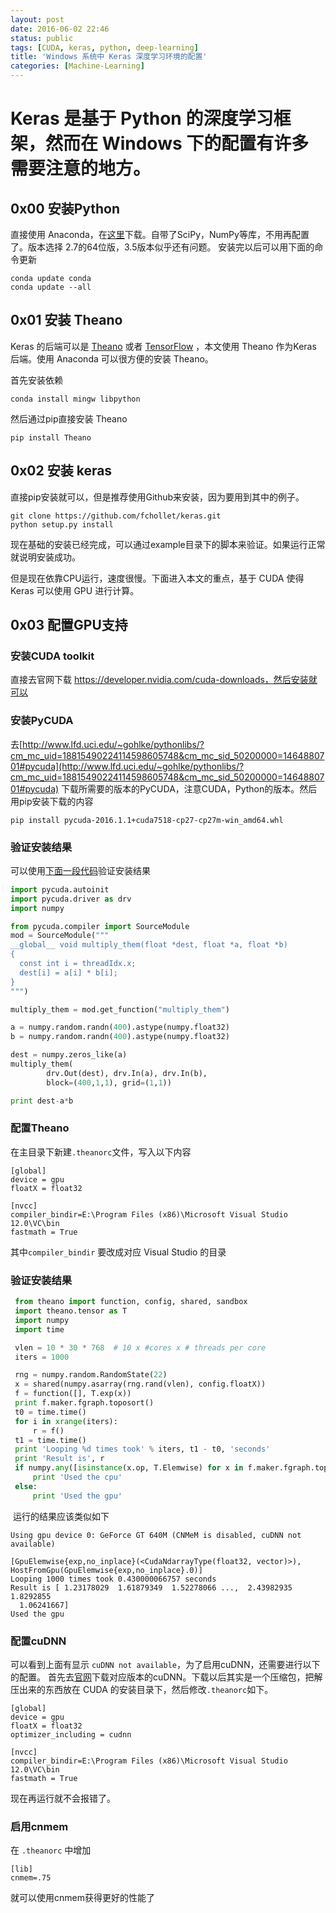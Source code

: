 ```yaml
---
layout: post
date: 2016-06-02 22:46
status: public
tags: [CUDA, keras, python, deep-learning]
title: 'Windows 系统中 Keras 深度学习环境的配置'
categories: [Machine-Learning]
---
```


# Keras 是基于 Python 的深度学习框架，然而在 Windows 下的配置有许多需要注意的地方。

## 0x00 安装Python
直接使用 Anaconda，在[这里](https://www.continuum.io/downloads)下载。自带了SciPy，NumPy等库，不用再配置了。版本选择 2.7的64位版，3.5版本似乎还有问题。
安装完以后可以用下面的命令更新

```
conda update conda
conda update --all
```

## 0x01 安装 Theano

Keras 的后端可以是 [Theano](https://github.com/Theano/Theano) 或者 [TensorFlow](https://github.com/tensorflow/tensorflow) ，本文使用 Theano 作为Keras 后端。使用 Anaconda 可以很方便的安装 Theano。

首先安装依赖

```
conda install mingw libpython
```

然后通过pip直接安装 Theano

```
pip install Theano
```

## 0x02 安装 keras

直接pip安装就可以，但是推荐使用Github来安装，因为要用到其中的例子。

```
git clone https://github.com/fchollet/keras.git
python setup.py install
```

现在基础的安装已经完成，可以通过example目录下的脚本来验证。如果运行正常就说明安装成功。

但是现在依靠CPU运行，速度很慢。下面进入本文的重点，基于 CUDA 使得Keras 可以使用 GPU 进行计算。

## 0x03 配置GPU支持

### 安装CUDA toolkit

   直接去官网下载 https://developer.nvidia.com/cuda-downloads，然后安装就可以

### 安装PyCUDA

   去[http://www.lfd.uci.edu/~gohlke/pythonlibs/?cm_mc_uid=18815490224114598605748&cm_mc_sid_50200000=1464880701#pycuda](http://www.lfd.uci.edu/~gohlke/pythonlibs/?cm_mc_uid=18815490224114598605748&cm_mc_sid_50200000=1464880701#pycuda) 下载所需要的版本的PyCUDA，注意CUDA，Python的版本。然后用pip安装下载的内容

   ```
   pip install pycuda-2016.1.1+cuda7518-cp27-cp27m-win_amd64.whl
   ```

### 验证安装结果

   可以使用[下面一段代码](https://documen.tician.de/pycuda/?cm_mc_uid=18815490224114598605748&cm_mc_sid_50200000=1464880701#)验证安装结果

```python
import pycuda.autoinit
import pycuda.driver as drv
import numpy

from pycuda.compiler import SourceModule
mod = SourceModule("""
__global__ void multiply_them(float *dest, float *a, float *b)
{
  const int i = threadIdx.x;
  dest[i] = a[i] * b[i];
}
""")

multiply_them = mod.get_function("multiply_them")

a = numpy.random.randn(400).astype(numpy.float32)
b = numpy.random.randn(400).astype(numpy.float32)

dest = numpy.zeros_like(a)
multiply_them(
        drv.Out(dest), drv.In(a), drv.In(b),
        block=(400,1,1), grid=(1,1))

print dest-a*b
```

### 配置Theano

在主目录下新建`.theanorc`文件，写入以下内容

```
[global]
device = gpu
floatX = float32

[nvcc]
compiler_bindir=E:\Program Files (x86)\Microsoft Visual Studio 12.0\VC\bin
fastmath = True
```

   其中`compiler_bindir` 要改成对应 Visual Studio 的目录

### 验证安装结果

```python
 from theano import function, config, shared, sandbox
 import theano.tensor as T
 import numpy
 import time

 vlen = 10 * 30 * 768  # 10 x #cores x # threads per core
 iters = 1000

 rng = numpy.random.RandomState(22)
 x = shared(numpy.asarray(rng.rand(vlen), config.floatX))
 f = function([], T.exp(x))
 print f.maker.fgraph.toposort()
 t0 = time.time()
 for i in xrange(iters):
     r = f()
 t1 = time.time()
 print 'Looping %d times took' % iters, t1 - t0, 'seconds'
 print 'Result is', r
 if numpy.any([isinstance(x.op, T.Elemwise) for x in f.maker.fgraph.toposort()]):
     print 'Used the cpu'
 else:
     print 'Used the gpu'
```

​	运行的结果应该类似如下

```
Using gpu device 0: GeForce GT 640M (CNMeM is disabled, cuDNN not available)

[GpuElemwise{exp,no_inplace}(<CudaNdarrayType(float32, vector)>), HostFromGpu(GpuElemwise{exp,no_inplace}.0)]
Looping 1000 times took 0.430000066757 seconds
Result is [ 1.23178029  1.61879349  1.52278066 ...,  2.43982935  1.8292855
  1.06241667]
Used the gpu
```

### 配置cuDNN

可以看到上面有显示 `cuDNN not available`，为了启用cuDNN，还需要进行以下的配置。
首先去[官网](https://developer.nvidia.com/cuDNN)下载对应版本的cuDNN。下载以后其实是一个压缩包，把解压出来的东西放在 CUDA 的安装目录下，然后修改`.theanorc`如下。
```
[global]
device = gpu
floatX = float32
optimizer_including = cudnn

[nvcc]
compiler_bindir=E:\Program Files (x86)\Microsoft Visual Studio 12.0\VC\bin
fastmath = True
```
现在再运行就不会报错了。
### 启用cnmem

在 `.theanorc` 中增加
```
[lib]
cnmem=.75
```
就可以使用cnmem获得更好的性能了